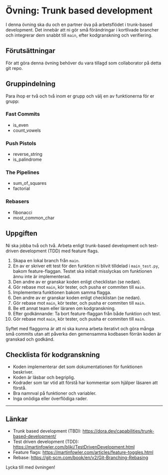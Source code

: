 # Övning: Trunk based development

I denna övning ska du och en partner öva på arbetsflödet i trunk-based development. Det innebär att ni gör små förändringar i kortlivade brancher och integrerar dem snabbt till `main`, efter kodgranskning och verifiering.

## Förutsättningar

För att göra denna övning behöver du vara tillagd som collaborator på detta git repo.

## Gruppindelning 

Para ihop er två och två inom er grupp och välj en av funktionerna för er grupp:

### Fast Commits
- is_even
- count_vowels

### Push Pistols
- reverse_string
- is_palindrome

### The Pipelines
- sum_of_squares
- factorial

### Rebasers
- fibonacci
- most_common_char

## Uppgiften

Ni ska jobba två och två. Arbeta enligt trunk-based development och test-driven development (TDD) med feature flags.

1. Skapa en lokal branch från `main`.
1. En av er skriver ett test för den funktion ni blivit tilldelad i `main_test.py`, bakom feature-flaggan. Testet ska initialt misslyckas om funktionen ännu inte är implementerad.
1. Den andre av er granskar koden enligt checklistan (se nedan).
1. Gör rebase mot `main`, kör tester, och pusha er commiten till `main`.
1. Implementera funktionen bakom samma flagga.
1. Den andre av er granskar koden enligt checklistan (se nedan).
1. Gör rebase mot `main`, kör tester, och pusha er commiten till `main`.
1. Be ett annat team eller läraren om kodgranskning.
1. Efter godkännande: Ta bort feature-flaggan från både funktion och test.
1. Gör rebase mot `main`, kör tester, och pusha er commiten till `main`.

Syftet med flaggorna är att ni ska kunna arbeta iterativt och göra många små commits utan att påverka den gemensamma kodbasen förrän koden är granskad och godkänd.

## Checklista för kodgranskning

- Koden implementerar det som dokumentationen för funktionen beskriver.
- Koden är läsbar och begriplig.
- Kodrader som tar vtid att förstå har kommentar som hjälper läsaren att förstå.
- Bra namnval på funktioner och variabler.
- Inga onödiga eller överflödiga rader.

---

## Länkar

- Trunk based development (TBD): https://dora.dev/capabilities/trunk-based-development/
- Test driven development (TDD): https://martinfowler.com/bliki/TestDrivenDevelopment.html
- Feature flags: https://martinfowler.com/articles/feature-toggles.html
- Rebase: https://git-scm.com/book/en/v2/Git-Branching-Rebasing

Lycka till med övningen!